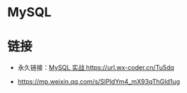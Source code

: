# MySQL

# 链接

- 永久链接：[MySQL 实战 https://url.wx-coder.cn/Tu5dq ](https://url.wx-coder.cn/Tu5dq)

- https://mp.weixin.qq.com/s/SlPldYm4_mX93qThGId1ug
